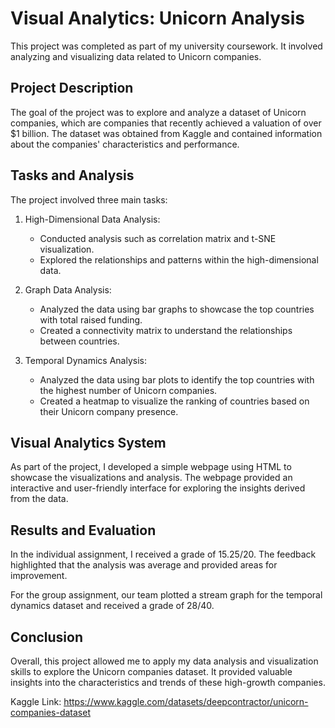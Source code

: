 # Visual Analytics: Unicorn Analysis

This project was completed as part of my university coursework. It involved analyzing and visualizing data related to Unicorn companies.

## Project Description

The goal of the project was to explore and analyze a dataset of Unicorn companies, which are companies that recently achieved a valuation of over $1 billion. The dataset was obtained from Kaggle and contained information about the companies' characteristics and performance.

## Tasks and Analysis

The project involved three main tasks:

1. High-Dimensional Data Analysis:
   - Conducted analysis such as correlation matrix and t-SNE visualization.
   - Explored the relationships and patterns within the high-dimensional data.

2. Graph Data Analysis:
   - Analyzed the data using bar graphs to showcase the top countries with total raised funding.
   - Created a connectivity matrix to understand the relationships between countries.

3. Temporal Dynamics Analysis:
   - Analyzed the data using bar plots to identify the top countries with the highest number of Unicorn companies.
   - Created a heatmap to visualize the ranking of countries based on their Unicorn company presence.

## Visual Analytics System

As part of the project, I developed a simple webpage using HTML to showcase the visualizations and analysis. The webpage provided an interactive and user-friendly interface for exploring the insights derived from the data.

## Results and Evaluation

In the individual assignment, I received a grade of 15.25/20. The feedback highlighted that the analysis was average and provided areas for improvement.

For the group assignment, our team plotted a stream graph for the temporal dynamics dataset and received a grade of 28/40.

## Conclusion

Overall, this project allowed me to apply my data analysis and visualization skills to explore the Unicorn companies dataset. It provided valuable insights into the characteristics and trends of these high-growth companies.

Kaggle Link: https://www.kaggle.com/datasets/deepcontractor/unicorn-companies-dataset
